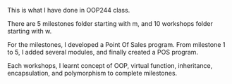 This is what I have done in OOP244 class.

There are 5 milestones folder starting with m, and 10 workshops folder starting with w.

For the milestones, I developed a Point Of Sales program. From milestone 1 to 5, I added several modules, and finally created a POS program.

Each workshops, I learnt concept of OOP, virtual function, inheritance, encapsulation, and polymorphism to complete milestones.
